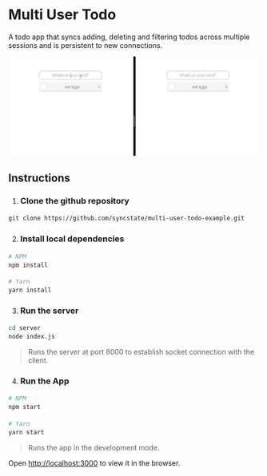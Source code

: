 # Multi User Todo

A todo app that syncs adding, deleting and filtering todos across multiple sessions and is persistent to new connections.

![Mult-User-Todo](./public/images/Todo.gif)

## Instructions

1.  ### Clone the github repository

```bash
git clone https://github.com/syncstate/multi-user-todo-example.git
```

2. ### Install local dependencies

```bash
# NPM
npm install

# Yarn
yarn install
```

3. ### Run the server

```bash
cd server
node index.js
```

> Runs the server at port 8000 to establish socket connection with the client.

4. ### Run the App

```bash
# NPM
npm start

# Yarn
yarn start
```

> Runs the app in the development mode.

Open <a href="http://localhost:3000" >http://localhost:3000</a> to view it in the browser.

